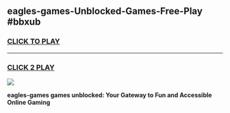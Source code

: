 
## eagles-games-Unblocked-Games-Free-Play #bbxub
<h3>
<a href="https://us.freeplayer.one?title=eagles-games&ref=9M">CLICK TO PLAY</a></h3>
<hr>

<h3>
<a href="https://us.freeplayer.one?title=eagles-games&ref=9M">CLICK 2 PLAY</a>
  
</h3>

<a href="https://us.freeplayer.one?title=eagles-games&ref=9M"><img src="https://clearcache.store/games.png"></a>


**eagles-games games unblocked: Your Gateway to Fun and Accessible Online Gaming**
